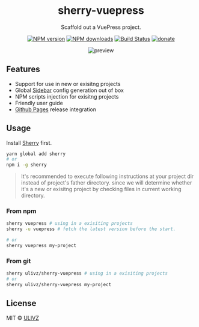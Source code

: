 <h1 align="center">sherry-vuepress</h1>

<p align="center">
  Scaffold out a VuePress project.
</p>

<p align="center">
<a href="https://npmjs.com/package/sherry-vuepress"><img src="https://img.shields.io/npm/v/sherry-vuepress.svg?style=flat" alt="NPM version"></a> <a href="https://npmjs.com/package/sherry-vuepress"><img src="https://img.shields.io/npm/dm/sherry-vuepress.svg?style=flat" alt="NPM downloads"></a> <a href="https://circleci.com/gh/ulivz/sherry-vuepress"><img src="https://img.shields.io/circleci/project/ulivz/sherry-vuepress/master.svg?style=flat" alt="Build Status"></a> <a href="https://github.com/ulivz/donate"><img src="https://img.shields.io/badge/$-donate-ff69b4.svg?maxAge=2592000&amp;style=flat" alt="donate"></a>
</p>

<p align="center">
  <img src="https://raw.githubusercontent.com/ulivz/sherry-vuepress/master/.media/using_in_a_exisiting_project.png" alt="preview">
</p>

## Features

- Support for use in new or exisitng projects
- Global [Sidebar](https://vuepress.vuejs.org/default-theme-config/#sidebar) config generation out of box
- NPM scripts injection for exisitng projects
- Friendly user guide
- [Github Pages](https://vuepress.vuejs.org/guide/deploy.html#github-pages) release integration

## Usage

Install [Sherry](https://github.com/sherry/sherry) first.

``` bash
yarn global add sherry
# or
npm i -g sherry
```

> It's recommended to execute following instructions at your project dir instead of project's father directory. since we will determine whether it's a new or exisitng project by checking files in current working directory.

### From npm

``` bash
sherry vuepress # using in a exisiting projects
sherry -u vuepress # fetch the latest version before the start.

# or
sherry vuepress my-project 
```

### From git

``` bash
sherry ulivz/sherry-vuepress # using in a exisiting projects
# or
sherry ulivz/sherry-vuepress my-project
```

## License

MIT &copy; [ULIVZ](https://github.com/ulivz)
